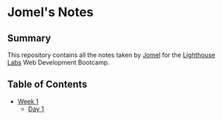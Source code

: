 # Jomel's Notes

## Summary

This repository contains all the notes taken by [Jomel](https://github.com/edodollon) for the [Lighthouse Labs](https://www.lighthouselabs.ca/) Web Development Bootcamp.

## Table of Contents

* [Week 1](/Week_1)
  * [Day 1](/Week_1/Day_1)
